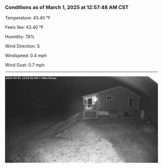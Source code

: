 ### Conditions as of March 1, 2025 at 12:57:48 AM CST 

Temperature: 43.40 &deg;F

Feels like: 43.40 &deg;F

Humidity: 78%

Wind Direction: S

Windspeed: 0.4 mph

Wind Gust: 0.7 mph

---

<img src="./images/latest.jpeg"/>

